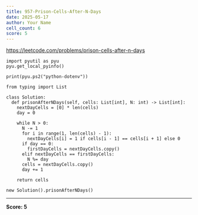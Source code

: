 ```yaml
---
title: 957-Prison-Cells-After-N-Days
date: 2025-05-17
author: Your Name
cell_count: 6
score: 5
---
```


https://leetcode.com/problems/prison-cells-after-n-days


```
import pyutil as pyu
pyu.get_local_pyinfo()
```


```
print(pyu.ps2("python-dotenv"))
```


```
from typing import List
```


```
class Solution:
  def prisonAfterNDays(self, cells: List[int], N: int) -> List[int]:
    nextDayCells = [0] * len(cells)
    day = 0

    while N > 0:
      N -= 1
      for i in range(1, len(cells) - 1):
        nextDayCells[i] = 1 if cells[i - 1] == cells[i + 1] else 0
      if day == 0:
        firstDayCells = nextDayCells.copy()
      elif nextDayCells == firstDayCells:
        N %= day
      cells = nextDayCells.copy()
      day += 1

    return cells
```


```
new Solution().prisonAfterNDays()
```


---
**Score: 5**
